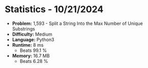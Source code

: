 # Statistics - 10/21/2024 

- **Problem:** 1,593 - Split a String Into the Max Number of Unique Substrings
- **Difficulty:** Medium 
- **Language:** Python3 
- **Runtime:** 8 ms 
    - Beats 99.1 % 
- **Memory:** 16.7 MB 
    - Beats 6.28 % 